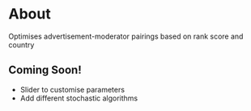 # About
Optimises advertisement-moderator pairings based on rank score and country

## Coming Soon!
- Slider to customise parameters
- Add different stochastic algorithms
